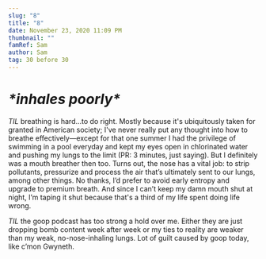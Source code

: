```yaml
---
slug: "8"
title: "8"
date: November 23, 2020 11:09 PM
thumbnail: ""
famRef: Sam
author: Sam
tag: 30 before 30
---
```

# *\*inhales poorly\**

*TIL* breathing is hard...to do right. Mostly because it's ubiquitously taken for granted in American society; I've never really put any thought into how to breathe effectively—except for that one summer I had the privilege of swimming in a pool everyday and kept my eyes open in chlorinated water and pushing my lungs to the limit (PR: 3 minutes, just saying). But I definitely was a mouth breather then too. Turns out, the nose has a vital  job: to strip pollutants, pressurize and process the air that’s ultimately sent to our lungs, among other things. No thanks, I’d prefer to avoid early entropy and upgrade to premium breath. And since I can’t keep my damn mouth shut at night, I’m taping it shut because that's a third of my life spent doing life wrong. 

*TIL* the goop podcast has too strong a hold over me. Either they are just dropping bomb content week after week or my ties to reality are weaker than my weak, no-nose-inhaling lungs. Lot of guilt caused by goop today, like c’mon Gwyneth.